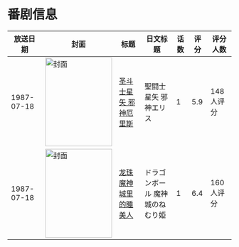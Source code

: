 # 番剧信息

|放送日期|封面|标题|日文标题|话数|评分|评分人数|
|---|---|---|---|---|---|---|
|1987-07-18|<img src="https://lain.bgm.tv/pic/cover/c/ca/de/27361_jGg5x.jpg" alt="封面" style="width:150px;height:200px;object-fit:cover;">|[圣斗士星矢 邪神厄里斯](https://bangumi.tv/subject/27361)|聖闘士星矢 邪神エリス|1|5.9|148人评分|
|1987-07-18|<img src="https://lain.bgm.tv/pic/cover/c/98/7d/44937_13vqz.jpg" alt="封面" style="width:150px;height:200px;object-fit:cover;">|[龙珠 魔神城里的睡美人](https://bangumi.tv/subject/44937)|ドラゴンボール 魔神城のねむり姫|1|6.4|160人评分|
